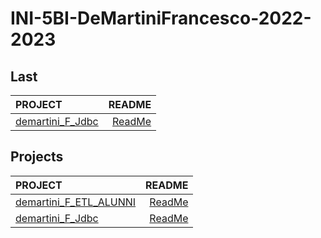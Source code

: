 # INI-5BI-DeMartiniFrancesco-2022-2023

## Last

| PROJECT | README |
| :--- | ---: |
| [demartini_F_Jdbc](https://github.com/deMartiniFrancesco/INI-5BI-DeMartiniFrancesco-2022-2023/tree/master/src/main/java/deMartiniFrancesco/projects//demartini_F_Jdbc/bin) | [ReadMe](https://github.com/deMartiniFrancesco/INI-5BI-DeMartiniFrancesco-2022-2023/tree/master/src/main/java/deMartiniFrancesco/projects//demartini_F_Jdbc/doc/README.md) |

## Projects

| PROJECT | README |
| :--- | ---: |
| [demartini_F_ETL_ALUNNI](https://github.com/deMartiniFrancesco/INI-5BI-DeMartiniFrancesco-2022-2023/tree/master/src/main/java/deMartiniFrancesco/projects//demartini_F_ETL_ALUNNI/bin) | [ReadMe](https://github.com/deMartiniFrancesco/INI-5BI-DeMartiniFrancesco-2022-2023/tree/master/src/main/java/deMartiniFrancesco/projects//demartini_F_ETL_ALUNNI/doc/README.md) |
| [demartini_F_Jdbc](https://github.com/deMartiniFrancesco/INI-5BI-DeMartiniFrancesco-2022-2023/tree/master/src/main/java/deMartiniFrancesco/projects//demartini_F_Jdbc/bin) | [ReadMe](https://github.com/deMartiniFrancesco/INI-5BI-DeMartiniFrancesco-2022-2023/tree/master/src/main/java/deMartiniFrancesco/projects//demartini_F_Jdbc/doc/README.md) |
